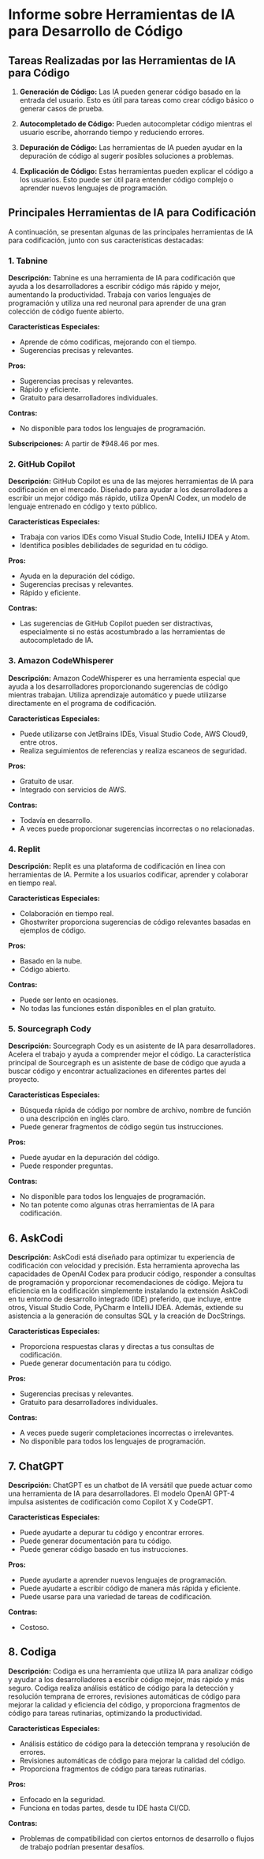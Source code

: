 # Informe sobre Herramientas de IA para Desarrollo de Código

## Tareas Realizadas por las Herramientas de IA para Código

1. **Generación de Código:** Las IA pueden generar código basado en la entrada del usuario. Esto es útil para tareas como crear código básico o generar casos de prueba.

2. **Autocompletado de Código:** Pueden autocompletar código mientras el usuario escribe, ahorrando tiempo y reduciendo errores.

3. **Depuración de Código:** Las herramientas de IA pueden ayudar en la depuración de código al sugerir posibles soluciones a problemas.

4. **Explicación de Código:** Estas herramientas pueden explicar el código a los usuarios. Esto puede ser útil para entender código complejo o aprender nuevos lenguajes de programación.

## Principales Herramientas de IA para Codificación

A continuación, se presentan algunas de las principales herramientas de IA para codificación, junto con sus características destacadas:

### 1. Tabnine

**Descripción:**
Tabnine es una herramienta de IA para codificación que ayuda a los desarrolladores a escribir código más rápido y mejor, aumentando la productividad. Trabaja con varios lenguajes de programación y utiliza una red neuronal para aprender de una gran colección de código fuente abierto.

**Características Especiales:**
- Aprende de cómo codificas, mejorando con el tiempo.
- Sugerencias precisas y relevantes.

**Pros:**
- Sugerencias precisas y relevantes.
- Rápido y eficiente.
- Gratuito para desarrolladores individuales.

**Contras:**
- No disponible para todos los lenguajes de programación.

**Subscripciones:**
A partir de ₹948.46 por mes.



### 2. GitHub Copilot

**Descripción:**
GitHub Copilot es una de las mejores herramientas de IA para codificación en el mercado. Diseñado para ayudar a los desarrolladores a escribir un mejor código más rápido, utiliza OpenAI Codex, un modelo de lenguaje entrenado en código y texto público.

**Características Especiales:**
- Trabaja con varios IDEs como Visual Studio Code, IntelliJ IDEA y Atom.
- Identifica posibles debilidades de seguridad en tu código.

**Pros:**
- Ayuda en la depuración del código.
- Sugerencias precisas y relevantes.
- Rápido y eficiente.

**Contras:**
- Las sugerencias de GitHub Copilot pueden ser distractivas, especialmente si no estás acostumbrado a las herramientas de autocompletado de IA.



### 3. Amazon CodeWhisperer

**Descripción:**
Amazon CodeWhisperer es una herramienta especial que ayuda a los desarrolladores proporcionando sugerencias de código mientras trabajan. Utiliza aprendizaje automático y puede utilizarse directamente en el programa de codificación.

**Características Especiales:**
- Puede utilizarse con JetBrains IDEs, Visual Studio Code, AWS Cloud9, entre otros.
- Realiza seguimientos de referencias y realiza escaneos de seguridad.

**Pros:**
- Gratuito de usar.
- Integrado con servicios de AWS.

**Contras:**
- Todavía en desarrollo.
- A veces puede proporcionar sugerencias incorrectas o no relacionadas.


### 4. Replit

**Descripción:**
Replit es una plataforma de codificación en línea con herramientas de IA. Permite a los usuarios codificar, aprender y colaborar en tiempo real.

**Características Especiales:**
- Colaboración en tiempo real.
- Ghostwriter proporciona sugerencias de código relevantes basadas en ejemplos de código.

**Pros:**
- Basado en la nube.
- Código abierto.

**Contras:**
- Puede ser lento en ocasiones.
- No todas las funciones están disponibles en el plan gratuito.


### 5. Sourcegraph Cody

**Descripción:**
Sourcegraph Cody es un asistente de IA para desarrolladores. Acelera el trabajo y ayuda a comprender mejor el código. La característica principal de Sourcegraph es un asistente de base de código que ayuda a buscar código y encontrar actualizaciones en diferentes partes del proyecto.

**Características Especiales:**
- Búsqueda rápida de código por nombre de archivo, nombre de función o una descripción en inglés claro.
- Puede generar fragmentos de código según tus instrucciones.

**Pros:**
- Puede ayudar en la depuración del código.
- Puede responder preguntas.

**Contras:**
- No disponible para todos los lenguajes de programación.
- No tan potente como algunas otras herramientas de IA para codificación.


## 6. AskCodi

**Descripción:**
AskCodi está diseñado para optimizar tu experiencia de codificación con velocidad y precisión. Esta herramienta aprovecha las capacidades de OpenAI Codex para producir código, responder a consultas de programación y proporcionar recomendaciones de código. Mejora tu eficiencia en la codificación simplemente instalando la extensión AskCodi en tu entorno de desarrollo integrado (IDE) preferido, que incluye, entre otros, Visual Studio Code, PyCharm e IntelliJ IDEA. Además, extiende su asistencia a la generación de consultas SQL y la creación de DocStrings.

**Características Especiales:**
- Proporciona respuestas claras y directas a tus consultas de codificación.
- Puede generar documentación para tu código.

**Pros:**
- Sugerencias precisas y relevantes.
- Gratuito para desarrolladores individuales.

**Contras:**
- A veces puede sugerir completaciones incorrectas o irrelevantes.
- No disponible para todos los lenguajes de programación.



## 7. ChatGPT

**Descripción:**
ChatGPT es un chatbot de IA versátil que puede actuar como una herramienta de IA para desarrolladores. El modelo OpenAI GPT-4 impulsa asistentes de codificación como Copilot X y CodeGPT.

**Características Especiales:**
- Puede ayudarte a depurar tu código y encontrar errores.
- Puede generar documentación para tu código.
- Puede generar código basado en tus instrucciones.

**Pros:**
- Puede ayudarte a aprender nuevos lenguajes de programación.
- Puede ayudarte a escribir código de manera más rápida y eficiente.
- Puede usarse para una variedad de tareas de codificación.

**Contras:**
- Costoso.



## 8. Codiga

**Descripción:**
Codiga es una herramienta que utiliza IA para analizar código y ayudar a los desarrolladores a escribir código mejor, más rápido y más seguro. Codiga realiza análisis estático de código para la detección y resolución temprana de errores, revisiones automáticas de código para mejorar la calidad y eficiencia del código, y proporciona fragmentos de código para tareas rutinarias, optimizando la productividad.

**Características Especiales:**
- Análisis estático de código para la detección temprana y resolución de errores.
- Revisiones automáticas de código para mejorar la calidad del código.
- Proporciona fragmentos de código para tareas rutinarias.

**Pros:**
- Enfocado en la seguridad.
- Funciona en todas partes, desde tu IDE hasta CI/CD.

**Contras:**
- Problemas de compatibilidad con ciertos entornos de desarrollo o flujos de trabajo podrían presentar desafíos.



